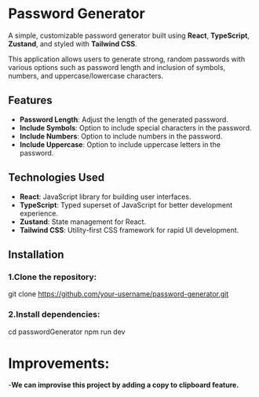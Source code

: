 # Password Generator

A simple, customizable password generator built using **React**, **TypeScript**, **Zustand**, and styled with **Tailwind CSS**.

This application allows users to generate strong, random passwords with various options such as password length and inclusion of symbols, numbers, and uppercase/lowercase characters.

## Features
- **Password Length**: Adjust the length of the generated password.
- **Include Symbols**: Option to include special characters in the password.
- **Include Numbers**: Option to include numbers in the password.
- **Include Uppercase**: Option to include uppercase letters in the password.

## Technologies Used
- **React**: JavaScript library for building user interfaces.
- **TypeScript**: Typed superset of JavaScript for better development experience.
- **Zustand**: State management for React.
- **Tailwind CSS**: Utility-first CSS framework for rapid UI development.

## Installation

### 1.Clone the repository:
git clone https://github.com/your-username/password-generator.git

### 2.Install dependencies:
cd passwordGenerator
npm run dev

# Improvements: 
-**We can improvise this project by adding a copy to clipboard feature.**
